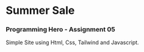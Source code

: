 # Summer Sale
### Programming Hero - Assignment 05

Simple Site using Html, Css, Tailwind and Javascript. 
